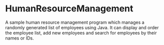 # HumanResourceManagement
A sample human resource management program which manages a randomly generated list of employees using Java. It can display and order the employee list, add new employees and search for employees by their names or IDs.
